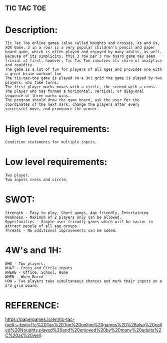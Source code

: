 ## TIC TAC TOE

# Description:
    Tic Tac Toe online games (also called Noughts and crosses, Xs and Os, XOX Game, 3 in a row) is a very popular children’s pencil and paper board game, which is often played and enjoyed by many adults, as well. 
    Because of its simplicity, this 3 row per 3 row board game may seem trivial at first, however, Tic Tac Toe involves its share of analytics and rapidity. 
    The game is a lot of fun for players of all ages and provides one with a great brain workout too
    The tic-tac-toe game is played on a 3x3 grid the game is played by two players, who take turns.
    The first player marks moves with a circle, the second with a cross. 
    The player who has formed a horizontal, vertical, or diag-onal sequence of three marks wins. 
    The program should draw the game board, ask the user for the coordinates of the next mark, change the players after every successful move, and pronounce the winner.

# High level requirements:
    Condition statements for multiple inputs.

# Low level requirements:
    Two player.
    Two inputs cross and circle.

# SWOT:
    Strength - Easy to play, Short games, Age friendly, Entertaining 
    Weakness - Maximum of 2 players only can be allowed.
    Oppertunities - Simple user friendly games which will be easier to attract people of all age groups.
    Threats - No additional improvements can be added.

# 4W's and 1H:
    WHO - Two players.
    WHAT - Cross and Circle inputs
    WHERE - Office, School, Home
    WHEN - When Bored
    HOW - Two players take simultaneous chances and mark their inputs on a 3*3 grid board.    

# REFERENCE:
https://papergames.io/en/tic-tac-toe#:~:text=Tic%20Tac%20Toe%20online%20games%20%28also%20called%20Noughts,played%20and%20enjoyed%20by%20many%20adults%2C%20as%20well.
